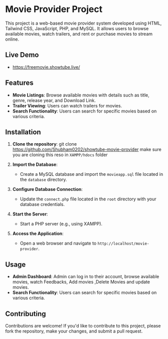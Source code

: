 # Movie Provider Project

This project is a web-based movie provider system developed using HTML, Tailwind CSS, JavaScript, PHP, and MySQL. It allows users to browse available movies, watch trailers, and rent or purchase movies to stream online.

## Live Demo
- https://freemovie.showtube.live/
## Features

- **Movie Listings**: Browse available movies with details such as title, genre, release year, and Download Link.
- **Trailer Viewing**: Users can watch trailers for movies.
- **Search Functionality**: Users can search for specific movies based on various criteria.

## Installation

1. **Clone the repository**:
git clone https://github.com/Shubham0202/showtube-movie-provider
make sure you are cloning this reso in `XAMPP/hdocs` folder 

3. **Import the Database**:

   - Create a MySQL database and import the `movieapp.sql` file located in the `database` directory.

4. **Configure Database Connection**:

   - Update the `connect.php` file located in the `root` directory with your database credentials.

5. **Start the Server**:

   - Start a PHP server (e.g., using XAMPP).

6. **Access the Application**:

   - Open a web browser and navigate to `http://localhost/movie-provider`.

## Usage

- **Admin Dashboard**: Admin can log in to their account, browse available movies, watch Feedbacks, Add movies ,Delete Movies and update movies.
- **Search Functionality**: Users can search for specific movies based on various criteria.

## Contributing

Contributions are welcome! If you'd like to contribute to this project, please fork the repository, make your changes, and submit a pull request.


